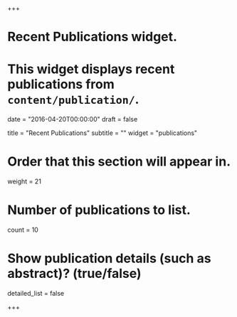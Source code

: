 +++
# Recent Publications widget.
# This widget displays recent publications from `content/publication/`.

date = "2016-04-20T00:00:00"
draft = false

title = "Recent Publications"
subtitle = ""
widget = "publications"

# Order that this section will appear in.
weight = 21

# Number of publications to list.
count = 10

# Show publication details (such as abstract)? (true/false)
detailed_list = false

+++
